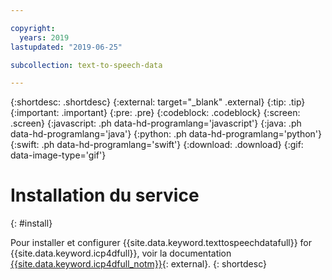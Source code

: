```yaml
---

copyright:
  years: 2019
lastupdated: "2019-06-25"

subcollection: text-to-speech-data

---
```


{:shortdesc: .shortdesc}
{:external: target="_blank" .external}
{:tip: .tip}
{:important: .important}
{:pre: .pre}
{:codeblock: .codeblock}
{:screen: .screen}
{:javascript: .ph data-hd-programlang='javascript'}
{:java: .ph data-hd-programlang='java'}
{:python: .ph data-hd-programlang='python'}
{:swift: .ph data-hd-programlang='swift'}
{:download: .download}
{:gif: data-image-type='gif'}

# Installation du service
{: #install}

Pour installer et configurer {{site.data.keyword.texttospeechdatafull}} for {{site.data.keyword.icp4dfull}}, voir la documentation [{{site.data.keyword.icp4dfull_notm}}](https://docs-icpdata.mybluemix.net/extend/com.ibm.icpdata.doc/zen/admin/add-ons.html#add-ons__ai){: external}.
{: shortdesc}
